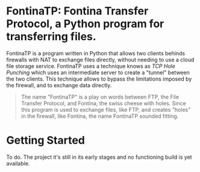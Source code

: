 # FontinaTP: Fontina Transfer Protocol, a Python program for transferring files.
FontinaTP is a program written in Python that allows two clients behinds firewalls with NAT to exchange files directly, without needing to use a cloud file storage service. FontinaTP uses a technique knows as *TCP Hole Punching* which uses an intermediate server to create a "tunnel" between the two clients. This technique allows to bypass the limitations imposed by the firewall, and to exchange data directly. 

> The name "FontinaTP" is a play on words between FTP, the File Transfer Protocol, and Fontina, the swiss cheese with holes. Since this program is used to exchange files, like FTP, and creates "holes" in the firewall, like Fontina, the name FontinaTP sounded fitting.
# Getting Started
To do. The project it's still in its early stages and no functioning build is yet available.
